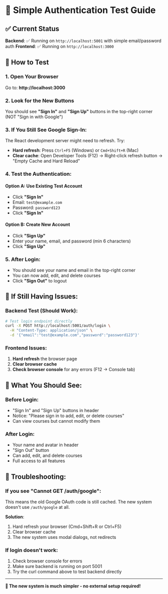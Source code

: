 # 🧪 Simple Authentication Test Guide

## ✅ Current Status

**Backend**: ✅ Running on `http://localhost:5001` with simple email/password auth
**Frontend**: ✅ Running on `http://localhost:3000` 

## 🚀 How to Test

### 1. Open Your Browser
Go to: **http://localhost:3000**

### 2. Look for the New Buttons
You should see **"Sign In"** and **"Sign Up"** buttons in the top-right corner (NOT "Sign in with Google")

### 3. If You Still See Google Sign-In:
The React development server might need to refresh. Try:
- **Hard refresh**: Press `Ctrl+F5` (Windows) or `Cmd+Shift+R` (Mac)
- **Clear cache**: Open Developer Tools (F12) → Right-click refresh button → "Empty Cache and Hard Reload"

### 4. Test the Authentication:

#### Option A: Use Existing Test Account
- Click **"Sign In"**
- Email: `test@example.com`
- Password: `password123`
- Click **"Sign In"**

#### Option B: Create New Account
- Click **"Sign Up"**
- Enter your name, email, and password (min 6 characters)
- Click **"Sign Up"**

### 5. After Login:
- You should see your name and email in the top-right corner
- You can now add, edit, and delete courses
- Click **"Sign Out"** to logout

## 🔧 If Still Having Issues:

### Backend Test (Should Work):
```bash
# Test login endpoint directly
curl -X POST http://localhost:5001/auth/login \
  -H "Content-Type: application/json" \
  -d '{"email":"test@example.com","password":"password123"}'
```

### Frontend Issues:
1. **Hard refresh** the browser page
2. **Clear browser cache**
3. **Check browser console** for any errors (F12 → Console tab)

## 🎯 What You Should See:

### Before Login:
- "Sign In" and "Sign Up" buttons in header
- Notice: "Please sign in to add, edit, or delete courses"
- Can view courses but cannot modify them

### After Login:
- Your name and avatar in header
- "Sign Out" button
- Can add, edit, and delete courses
- Full access to all features

## 🚨 Troubleshooting:

### If you see "Cannot GET /auth/google":
This means the old Google OAuth code is still cached. The new system doesn't use `/auth/google` at all.

**Solution**: 
1. Hard refresh your browser (Cmd+Shift+R or Ctrl+F5)
2. Clear browser cache
3. The new system uses modal dialogs, not redirects

### If login doesn't work:
1. Check browser console for errors
2. Make sure backend is running on port 5001
3. Try the curl command above to test backend directly

---

**🎉 The new system is much simpler - no external setup required!**
